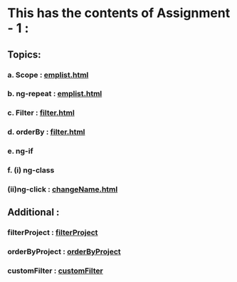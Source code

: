# This has the contents of Assignment - 1 : 
## Topics:
###    a. Scope : [emplist.html](emplist.html)
###    b. ng-repeat : [emplist.html](emplist.html)
###    c. Filter : [filter.html](filters.html)
###    d. orderBy : [filter.html](filters.html)
###    e. ng-if
###    f. (i) ng-class 
###       (ii)ng-click : [changeName.html](changeName.html)


## Additional :
### filterProject  :  [filterProject](filterProject.html)
### orderByProject :  [orderByProject](orderByProject.html)
### customFilter   :  [customFilter](customFilter.html)